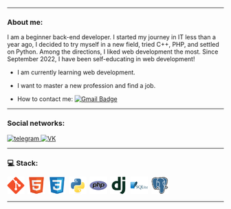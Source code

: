 


---

### About me:

I am a beginner back-end developer. I started my journey in IT less than a year ago, I decided to try myself in a new field, tried C++, PHP, and settled on Python. Among the directions, I liked web development the most. Since September 2022, I have been self-educating in web development!

- I am currently learning web development.
- I want to master a new profession and find a job.

- How to contact me: [![Gmail Badge](https://img.shields.io/badge/-Gmail-red?style=flat&logo=Gmail&logoColor=white)](mailto:SAZH.user@gmail.com)

---

### Social networks:

  <div id="badges">
    <a href="" target="_blank">
      <img src="https://cdn-icons-png.flaticon.com/512/2111/2111646.png" width="40" height="40" alt="telegram" />
    </a>
    <a href="https://vk.com/givinity" target="_blank">
      <img src="https://cdn-icons-png.flaticon.com/512/145/145813.png" width="40" height="40" alt="VK"/>
    </a>
  </div>

---

### 💻 Stack:

<div>
  <img src="https://github.com/devicons/devicon/blob/master/icons/git/git-original.svg" title="git" alt="git" width="40" height="40"/>&nbsp
  <img src="https://github.com/devicons/devicon/blob/master/icons/html5/html5-original.svg" title="html5" alt="html5" width="40" height="40"/>&nbsp
  <img src="https://github.com/devicons/devicon/blob/master/icons/css3/css3-original.svg" title="css" alt="css" width="40" height="40"/>&nbsp
  <img src="https://github.com/devicons/devicon/blob/master/icons/python/python-original.svg" title="py" alt="py" width="40" height="40"/>&nbsp
  <img src="https://github.com/devicons/devicon/blob/master/icons/php/php-original.svg" title="py" alt="php" width="40" height="40"/>&nbsp
  <img src="https://github.com/devicons/devicon/blob/master/icons/django/django-plain.svg" title="dj" alt="dj" width="40" height="40"/>&nbsp
  <img src="https://github.com/devicons/devicon/blob/master/icons/sqlite/sqlite-original-wordmark.svg" title="lite" alt="lite" width="40" height="40"/>&nbsp
  <img src="https://github.com/devicons/devicon/blob/master/icons/postgresql/postgresql-original.svg" title="post" alt="post" width="40" height="40"/>&nbsp

</div>

---

